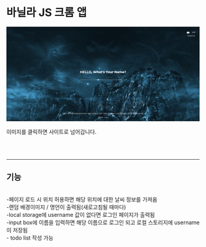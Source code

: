 # 바닐라 JS 크롬 앱

[<img src='./img/바닐라JS.png' alt='사이트바로가기'>](https://hyemin12.github.io/vanillaJS-chrome-app/)

이미지를 클릭하면 사이트로 넘어갑니다.

<br>
<br>
<hr>

## 기능

<br>
-페이지 로드 시 위치 허용하면 해당 위치에 대한 날씨 정보를 가져옴<br>
-랜덤 배경이미지 / 명언이 출력됨(새로고침될 때마다)<br>
-local storage에 username 값이 없다면 로그인 페이지가 출력됨<br>
-input box에 이름을 입력하면 해당 이름으로 로그인 되고 로컬 스토리지에 username이 저장됨<br>
- todo list 작성 가능
